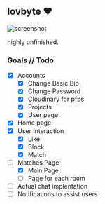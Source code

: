 ## lovbyte ❤️

![screenshot](https://i.imgur.com/v8FxPyT.png)

highly unfinished.

### Goals // Todo
- [x] Accounts
	- [x] Change Basic Bio
	- [x] Change Password 
	- [x] Cloudinary for pfps
	- [x] Projects 
	- [x] User page
- [x] Home page
- [x] User Interaction
	- [x] Like
	- [x] Block 
	- [x] Match 
- [ ] Matches Page
	- [x] Main Page
	- [ ] Page for each room 
- [ ] Actual chat implentation
- [ ] Notifications to assist users
